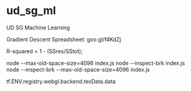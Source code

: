 # ud_sg_ml

UD SG Machine Learning

Gradient Descent Spreadsheet:
goo.gl/f4KdZj

R-squared = 1 - (SSres/SStot);

node --max-old-space-size=4096 index.js
node --inspect-brk index.js
node --inspect-brk --max-old-space-size=4096 index.js

tf.ENV.registry.webgl.backend.texData.data
